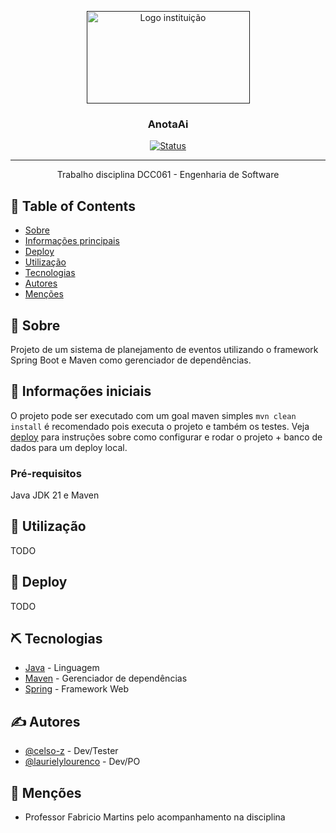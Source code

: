 <p align="center">
  <a href="" rel="noopener">
 <img width=261px height=148px src="https://upload.wikimedia.org/wikipedia/commons/thumb/7/71/Logo_da_UFJF.png/640px-Logo_da_UFJF.png" alt="Logo instituição"></a>
</p>

<h3 align="center">AnotaAi</h3>

<div align="center">

  [![Status](https://img.shields.io/badge/status-active-success.svg)]() 

</div>

---

<p align="center">  Trabalho disciplina DCC061 - Engenharia de Software
    <br> 
</p>

## 📝 Table of Contents
- [Sobre](#about)
- [Informações principais](#getting_started)
- [Deploy](#deployment)
- [Utilização](#usage)
- [Tecnologias](#built_using)
- [Autores](#authors)
- [Menções](#acknowledgement)

## 🧐 Sobre <a name = "about"></a>
Projeto de um sistema de planejamento de eventos utilizando o framework Spring Boot e Maven como gerenciador de dependências.

## 🏁 Informações iniciais <a name = "getting_started"></a>
O projeto pode ser executado com um goal maven simples `mvn clean install` é recomendado pois executa o projeto e também os testes. Veja [deploy](#deployment) para instruções sobre como configurar e rodar o projeto + banco de dados para um deploy local.

### Pré-requisitos
Java JDK 21 e Maven

## 🎈 Utilização <a name="usage"></a>
TODO

## 🚀 Deploy <a name = "deployment"></a>
TODO

## ⛏️ Tecnologias <a name = "built_using"></a>
- [Java](https://www.java.com/) - Linguagem
- [Maven](https://maven.apache.org/) - Gerenciador de dependências
- [Spring](https://spring.io/projects/spring-framework) - Framework Web

## ✍️ Autores <a name = "authors"></a>
- [@celso-z](https://github.com/celso-z) - Dev/Tester
- [@laurielylourenco](https://github.com/laurielylourenco) - Dev/PO


## 🎉 Menções <a name = "acknowledgement"></a>
- Professor Fabricio Martins pelo acompanhamento na disciplina

